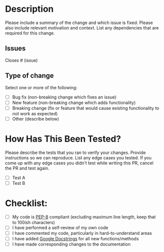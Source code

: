 # Description

Please include a summary of the change and which issue is fixed. Please also include relevant motivation and context.
List any dependencies that are required for this change.

## Issues

Closes # (issue)

## Type of change

Select one or more of the following:

- [ ] Bug fix (non-breaking change which fixes an issue)
- [ ] New feature (non-breaking change which adds functionality)
- [ ] Breaking change (fix or feature that would cause existing functionality to not work as expected)
- [ ] Other (describe below)

# How Has This Been Tested?

Please describe the tests that you ran to verify your changes. Provide instructions so we can reproduce. List any edge cases you tested.
If you come up with any edge cases you didn't test while writing this PR, cancel the PR and test again.

- [ ] Test A
- [ ] Test B

# Checklist:

- [ ] My code is [PEP-8](https://pep8.org/) compliant (excluding maximum line length, keep that to 100ish characters)
- [ ] I have performed a self-review of my own code
- [ ] I have commented my code, particularly in hard-to-understand areas
- [ ] I have added [Google Docstrings](https://sphinxcontrib-napoleon.readthedocs.io/en/latest/example_google.html) for all new functions/methods
- [ ] I have made corresponding changes to the documentation
